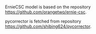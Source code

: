 ErnieCSC model is based on the repository https://github.com/orangetwo/ernie-csc.

pycorrector is fetched from repository https://github.com/shibing624/pycorrector.